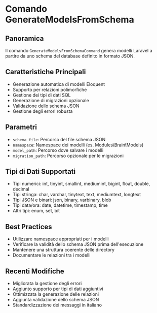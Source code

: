 # Comando GenerateModelsFromSchema

## Panoramica
Il comando `GenerateModelsFromSchemaCommand` genera modelli Laravel a partire da uno schema del database definito in formato JSON.

## Caratteristiche Principali
- Generazione automatica di modelli Eloquent
- Supporto per relazioni polimorfiche
- Gestione dei tipi di dati SQL
- Generazione di migrazioni opzionale
- Validazione dello schema JSON
- Gestione degli errori robusta

## Parametri
- `schema_file`: Percorso del file schema JSON
- `namespace`: Namespace dei modelli (es. Modules\\Brain\\Models)
- `model_path`: Percorso dove salvare i modelli
- `migration_path`: Percorso opzionale per le migrazioni

## Tipi di Dati Supportati
- Tipi numerici: int, tinyint, smallint, mediumint, bigint, float, double, decimal
- Tipi stringa: char, varchar, tinytext, text, mediumtext, longtext
- Tipi JSON e binari: json, binary, varbinary, blob
- Tipi data/ora: date, datetime, timestamp, time
- Altri tipi: enum, set, bit

## Best Practices
- Utilizzare namespace appropriati per i modelli
- Verificare la validità dello schema JSON prima dell'esecuzione
- Mantenere una struttura coerente delle directory
- Documentare le relazioni tra i modelli

## Recenti Modifiche
- Migliorata la gestione degli errori
- Aggiunto supporto per tipi di dati aggiuntivi
- Ottimizzata la generazione delle relazioni
- Aggiunta validazione dello schema JSON
- Standardizzazione dei messaggi in italiano 